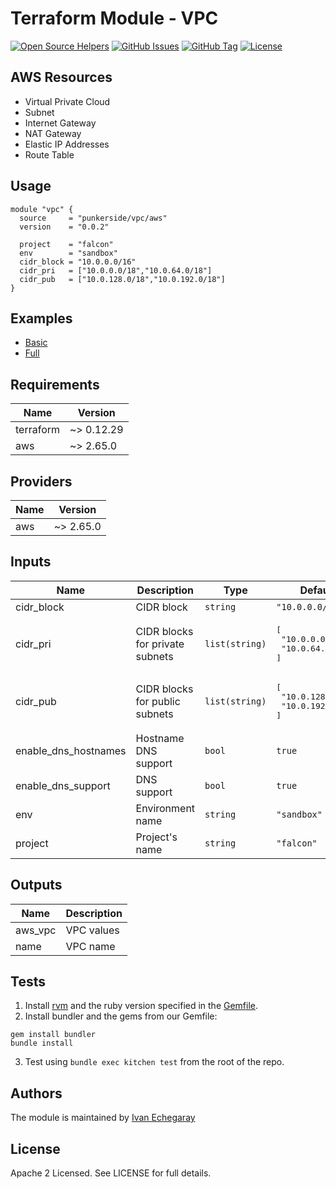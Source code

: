 # Terraform Module - VPC

[![Open Source Helpers](https://www.codetriage.com/punkerside/terraform-aws-vpc/badges/users.svg)](https://www.codetriage.com/punkerside/terraform-aws-vpc)
[![GitHub Issues](https://img.shields.io/github/issues/punkerside/terraform-aws-vpc.svg)](https://github.com/punkerside/terraform-aws-vpc/issues)
[![GitHub Tag](https://img.shields.io/github/tag-date/punkerside/terraform-aws-vpc.svg?style=plastic)](https://github.com/punkerside/terraform-aws-vpc/tags/)
[![License](https://img.shields.io/badge/License-Apache%202.0-blue.svg)](https://opensource.org/licenses/Apache-2.0)

## AWS Resources

* Virtual Private Cloud
* Subnet
* Internet Gateway
* NAT Gateway
* Elastic IP Addresses
* Route Table

## Usage

```hcl
module "vpc" {
  source     = "punkerside/vpc/aws"
  version    = "0.0.2"

  project    = "falcon"
  env        = "sandbox"
  cidr_block = "10.0.0.0/16"
  cidr_pri   = ["10.0.0.0/18","10.0.64.0/18"]
  cidr_pub   = ["10.0.128.0/18","10.0.192.0/18"]
}
```

## Examples

* [Basic](https://github.com/punkerside/terraform-aws-vpc/tree/master/examples/basic)
* [Full](https://github.com/punkerside/terraform-aws-vpc/tree/master/examples/full)

<!-- BEGINNING OF PRE-COMMIT-TERRAFORM DOCS HOOK -->
## Requirements

| Name | Version |
|------|---------|
| terraform | ~> 0.12.29 |
| aws | ~> 2.65.0 |

## Providers

| Name | Version |
|------|---------|
| aws | ~> 2.65.0 |

## Inputs

| Name | Description | Type | Default | Required |
|------|-------------|------|---------|:--------:|
| cidr\_block | CIDR block | `string` | `"10.0.0.0/16"` | no |
| cidr\_pri | CIDR blocks for private subnets | `list(string)` | <pre>[<br>  "10.0.0.0/18",<br>  "10.0.64.0/18"<br>]</pre> | no |
| cidr\_pub | CIDR blocks for public subnets | `list(string)` | <pre>[<br>  "10.0.128.0/18",<br>  "10.0.192.0/18"<br>]</pre> | no |
| enable\_dns\_hostnames | Hostname DNS support | `bool` | `true` | no |
| enable\_dns\_support | DNS support | `bool` | `true` | no |
| env | Environment name | `string` | `"sandbox"` | no |
| project | Project's name | `string` | `"falcon"` | no |

## Outputs

| Name | Description |
|------|-------------|
| aws\_vpc | VPC values |
| name | VPC name |

<!-- END OF PRE-COMMIT-TERRAFORM DOCS HOOK -->

## Tests

1. Install [rvm](https://rvm.io/rvm/install) and the ruby version specified in the [Gemfile](https://github.com/punkerside/terraform-aws-vpc/tree/master/Gemfile).
2. Install bundler and the gems from our Gemfile:
```
gem install bundler
bundle install
```
3. Test using `bundle exec kitchen test` from the root of the repo.

## Authors

The module is maintained by [Ivan Echegaray](https://github.com/punkerside)

## License

Apache 2 Licensed. See LICENSE for full details.